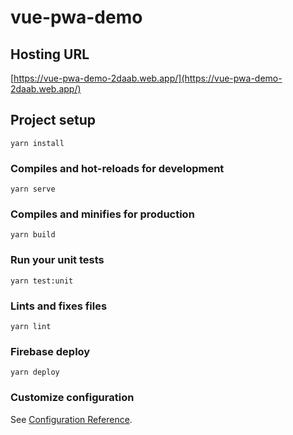 # vue-pwa-demo

## Hosting URL
[https://vue-pwa-demo-2daab.web.app/](https://vue-pwa-demo-2daab.web.app/)

## Project setup
```
yarn install
```

### Compiles and hot-reloads for development
```
yarn serve
```

### Compiles and minifies for production
```
yarn build
```

### Run your unit tests
```
yarn test:unit
```

### Lints and fixes files
```
yarn lint
```

### Firebase deploy
```
yarn deploy
```

### Customize configuration
See [Configuration Reference](https://cli.vuejs.org/config/).
